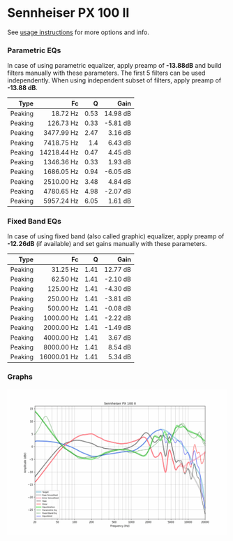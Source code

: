 # Sennheiser PX 100 II
See [usage instructions](https://github.com/jaakkopasanen/AutoEq#usage) for more options and info.

### Parametric EQs
In case of using parametric equalizer, apply preamp of **-13.88dB** and build filters manually
with these parameters. The first 5 filters can be used independently.
When using independent subset of filters, apply preamp of **-13.88 dB**.

| Type    | Fc          |    Q | Gain     |
|--------:|------------:|-----:|---------:|
| Peaking | 18.72 Hz    | 0.53 | 14.98 dB |
| Peaking | 126.73 Hz   | 0.33 | -5.81 dB |
| Peaking | 3477.99 Hz  | 2.47 | 3.16 dB  |
| Peaking | 7418.75 Hz  | 1.4  | 6.43 dB  |
| Peaking | 14218.44 Hz | 0.47 | 4.45 dB  |
| Peaking | 1346.36 Hz  | 0.33 | 1.93 dB  |
| Peaking | 1686.05 Hz  | 0.94 | -6.05 dB |
| Peaking | 2510.00 Hz  | 3.48 | 4.84 dB  |
| Peaking | 4780.65 Hz  | 4.98 | -2.07 dB |
| Peaking | 5957.24 Hz  | 6.05 | 1.61 dB  |

### Fixed Band EQs
In case of using fixed band (also called graphic) equalizer, apply preamp of **-12.26dB**
(if available) and set gains manually with these parameters.

| Type    | Fc          |    Q | Gain     |
|--------:|------------:|-----:|---------:|
| Peaking | 31.25 Hz    | 1.41 | 12.77 dB |
| Peaking | 62.50 Hz    | 1.41 | -2.10 dB |
| Peaking | 125.00 Hz   | 1.41 | -4.30 dB |
| Peaking | 250.00 Hz   | 1.41 | -3.81 dB |
| Peaking | 500.00 Hz   | 1.41 | -0.08 dB |
| Peaking | 1000.00 Hz  | 1.41 | -2.22 dB |
| Peaking | 2000.00 Hz  | 1.41 | -1.49 dB |
| Peaking | 4000.00 Hz  | 1.41 | 3.67 dB  |
| Peaking | 8000.00 Hz  | 1.41 | 8.54 dB  |
| Peaking | 16000.01 Hz | 1.41 | 5.34 dB  |

### Graphs
![](./Sennheiser%20PX%20100%20II.png)